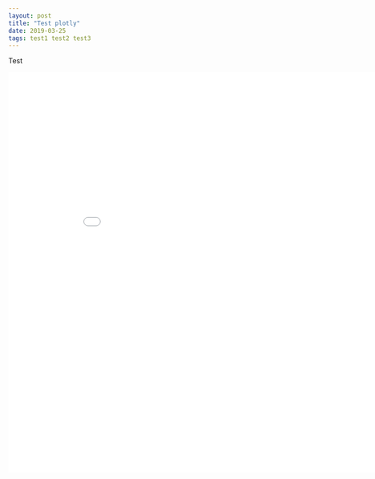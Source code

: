 ```yaml
---
layout: post
title: "Test plotly"
date: 2019-03-25
tags: test1 test2 test3
---
```


Test

<iframe width="900" height="800" frameborder="0" scrolling="no" src="//plot.ly/~sam.maule/116/european-electricity-energy-mix-t-sne-representation/#/"></iframe>
